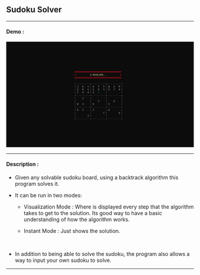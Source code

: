 ## Sudoku Solver
---
#### Demo :
[<img alt="demo_image" width="1280" src="thumb.png" />](https://www.youtube.com/watch?v=LSL28LiO3P4)

---

#### Description : 

  * Given any solvable sudoku board, using a backtrack algorithm this program solves it.

  * It can be run in two modes:
    
    * Visualization Mode : Where is displayed every step that the algorithm takes to get to the solution. Its good way to have a basic understanding of how the algorithm works.

    * Instant Mode : Just shows the solution.
<br>  

  * In addition to being able to solve the sudoku, the program also allows a way to input your own sudoku to solve.
  ---